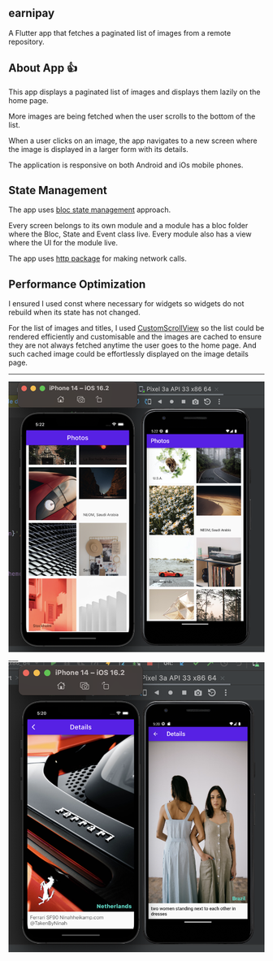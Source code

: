 ## earnipay

A  Flutter app that fetches a paginated list of images from a remote repository.


## About App :+1:

This app displays a paginated list of images and displays them lazily on the home page.

More images are being fetched when the user scrolls to the bottom of the list.

When a user clicks on an image, the app navigates to a new screen where the image is displayed in a larger form with its details.

The application is responsive on both Android and iOs mobile phones.



## State Management

The app uses [bloc state management](https://pub.dev/packages/flutter_bloc) approach.

Every screen belongs to its own module and a module has a bloc folder where the Bloc, State and Event class live.
Every module also has a view where the UI for the module live.

The app uses [http package](https://pub.dev/packages/http) for making network calls.

## Performance Optimization

I ensured I used const where necessary for widgets so widgets do not rebuild when its state has not changed.

For the list of images and titles, I used [CustomScrollView](https://api.flutter.dev/flutter/widgets/CustomScrollView-class.html) so the list could be rendered efficiently and customisable and the images are cached to ensure they are not always fetched anytime the user goes to the home page. And such cached image could be effortlessly displayed on the image details page.

___
![alt image1](image1.png)___
![alt image2](image2.png)
